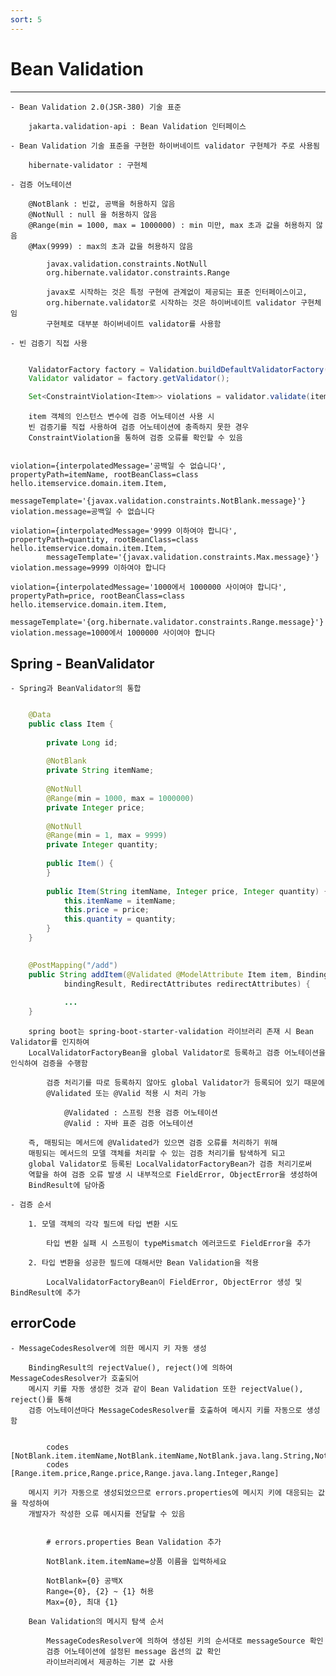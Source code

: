 ```yaml
---
sort: 5
---
```


# Bean Validation

---

    - Bean Validation 2.0(JSR-380) 기술 표준

        jakarta.validation-api : Bean Validation 인터페이스
    
    - Bean Validation 기술 표준을 구현한 하이버네이트 validator 구현체가 주로 사용됨

        hibernate-validator : 구현체

    - 검증 어노테이션

        @NotBlank : 빈값, 공백을 허용하지 않음
        @NotNull : null 을 허용하지 않음
        @Range(min = 1000, max = 1000000) : min 미만, max 초과 값을 허용하지 않음 
        @Max(9999) : max의 초과 값을 허용하지 않음

            javax.validation.constraints.NotNull
            org.hibernate.validator.constraints.Range

            javax로 시작하는 것은 특정 구현에 관계없이 제공되는 표준 인터페이스이고,
            org.hibernate.validator로 시작하는 것은 하이버네이트 validator 구현체임
            구현체로 대부분 하이버네이트 validator를 사용함

    - 빈 검증기 직접 사용

```java

    ValidatorFactory factory = Validation.buildDefaultValidatorFactory();
    Validator validator = factory.getValidator();

    Set<ConstraintViolation<Item>> violations = validator.validate(item);

```

        item 객체의 인스턴스 변수에 검증 어노테이션 사용 시
        빈 검증기를 직접 사용하여 검증 어노테이션에 충족하지 못한 경우
        ConstraintViolation을 통하여 검증 오류를 확인할 수 있음

```text

violation={interpolatedMessage='공백일 수 없습니다', propertyPath=itemName, rootBeanClass=class hello.itemservice.domain.item.Item, 
        messageTemplate='{javax.validation.constraints.NotBlank.message}'} 
violation.message=공백일 수 없습니다

violation={interpolatedMessage='9999 이하여야 합니다', propertyPath=quantity, rootBeanClass=class hello.itemservice.domain.item.Item, 
        messageTemplate='{javax.validation.constraints.Max.message}'} 
violation.message=9999 이하여야 합니다

violation={interpolatedMessage='1000에서 1000000 사이여야 합니다', propertyPath=price, rootBeanClass=class hello.itemservice.domain.item.Item, 
        messageTemplate='{org.hibernate.validator.constraints.Range.message}'} 
violation.message=1000에서 1000000 사이여야 합니다

```

## Spring - BeanValidator

    - Spring과 BeanValidator의 통합

```java

    @Data
    public class Item {
    
        private Long id;
    
        @NotBlank
        private String itemName;
    
        @NotNull
        @Range(min = 1000, max = 1000000)
        private Integer price;
    
        @NotNull
        @Range(min = 1, max = 9999)
        private Integer quantity;
    
        public Item() {
        }
    
        public Item(String itemName, Integer price, Integer quantity) {
            this.itemName = itemName;
            this.price = price;
            this.quantity = quantity;
        }
    }

```

```java
    
    @PostMapping("/add")
    public String addItem(@Validated @ModelAttribute Item item, BindingResult
            bindingResult, RedirectAttributes redirectAttributes) {
    
            ...
    }

```

        spring boot는 spring-boot-starter-validation 라이브러리 존재 시 Bean Validator를 인지하여 
        LocalValidatorFactoryBean을 global Validator로 등록하고 검증 어노테이션을 인식하여 검증을 수행함

            검증 처리기를 따로 등록하지 않아도 global Validator가 등록되어 있기 때문에
            @Validated 또는 @Valid 적용 시 처리 가능

                @Validated : 스프링 전용 검증 어노테이션
                @Valid : 자바 표준 검증 어노테이션

        즉, 매핑되는 메서드에 @Validated가 있으면 검증 오류를 처리하기 위해
        매핑되는 메서드의 모델 객체를 처리할 수 있는 검증 처리기를 탐색하게 되고
        global Validator로 등록된 LocalValidatorFactoryBean가 검증 처리기로써
        역할을 하여 검증 오류 발생 시 내부적으로 FieldError, ObjectError을 생성하여
        BindResult에 담아줌

    - 검증 순서

        1. 모델 객체의 각각 필드에 타입 변환 시도
            
            타입 변환 실패 시 스프링이 typeMismatch 에러코드로 FieldError을 추가

        2. 타입 변환을 성공한 필드에 대해서만 Bean Validation을 적용
                
            LocalValidatorFactoryBean이 FieldError, ObjectError 생성 및 BindResult에 추가

## errorCode

    - MessageCodesResolver에 의한 메시지 키 자동 생성

        BindingResult의 rejectValue(), reject()에 의하여 MessageCodesResolver가 호출되어
        메시지 키를 자동 생성한 것과 같이 Bean Validation 또한 rejectValue(), reject()를 통해
        검증 어노테이션마다 MessageCodesResolver를 호출하여 메시지 키를 자동으로 생성함

```text

        codes [NotBlank.item.itemName,NotBlank.itemName,NotBlank.java.lang.String,NotBlank]
        codes [Range.item.price,Range.price,Range.java.lang.Integer,Range]

```

        메시지 키가 자동으로 생성되었으므로 errors.properties에 메시지 키에 대응되는 값을 작성하여
        개발자가 작성한 오류 메시지를 전달할 수 있음

```properties

        # errors.properties Bean Validation 추가 
        
        NotBlank.item.itemName=상품 이름을 입력하세요
        
        NotBlank={0} 공백X
        Range={0}, {2} ~ {1} 허용
        Max={0}, 최대 {1}

```

        Bean Validation의 메시지 탐색 순서

            MessageCodesResolver에 의하여 생성된 키의 순서대로 messageSource 확인
            검증 어노테이션에 설정된 message 옵션의 값 확인
            라이브러리에서 제공하는 기본 값 사용
        


